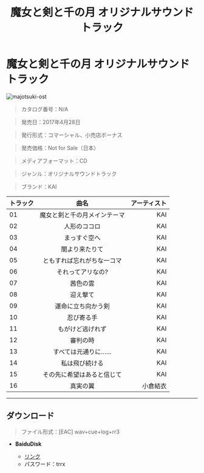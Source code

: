 ﻿---
layout: mypost
title: 魔女と剣と千の月 オリジナルサウンドトラック
categories: [KAI]
---

# 魔女と剣と千の月 オリジナルサウンドトラック

![majotsuki-ost](majotsuki-ost-Cover.jpg)

> カタログ番号：N/A

> 発売日：2017年4月28日

> 発行形式：コマーシャル、小売店ボーナス

> 発売価格：Not for Sale（日本）

> メディアフォーマット：CD

> ジャンル：オリジナルサウンドトラック

> ブランド：KAI


| トラック | 曲名 | アーティスト |
| ------| :-----------: | -----: |
| 01   | 魔女と剣と千の月メインテーマ | KAI |
| 02   | 人形のココロ                 | KAI |
| 03   | まっすぐ空へ                 | KAI |
| 04   | 闇より来たりて               | KAI |
| 05   | ともすれば忘れがちな一コマ   | KAI |
| 06   | それってアリなの?            | KAI |
| 07   | 茜色の雲                     | KAI |
| 08   | 迎え撃て                     | KAI |
| 09   | 運命に立ち向かう剣           | KAI |
| 10   | 忍び寄る手                   | KAI |
| 11   | もがけど逃げれず             | KAI |
| 12   | 審判の時                     | KAI |
| 13   | すべては元通りに……           | KAI |
| 14   | 私は飛び続ける               | KAI |
| 15   | その先に希望はあると信じて   | KAI |
| 16   | 真実の翼                     | 小倉結衣 |

---
## ダウンロード
> ファイル形式：[EAC] wav+cue+log+rr3

  - **BaiduDisk**

    - [リンク](https://pan.baidu.com/s/1cI_2WKCfFYKUlj5yDGJFtA)
    - パスワード：trrx
  